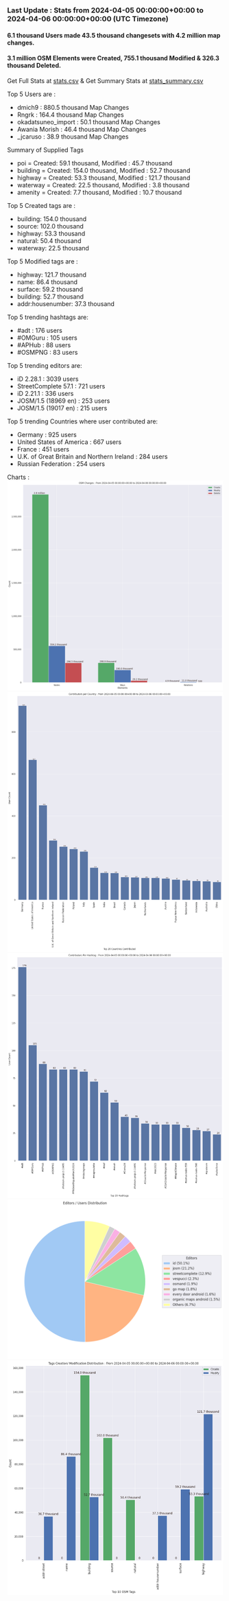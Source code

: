 ### Last Update : Stats from 2024-04-05 00:00:00+00:00 to 2024-04-06 00:00:00+00:00 (UTC Timezone)

#### 6.1 thousand Users made 43.5 thousand changesets with 4.2 million map changes.
#### 3.1 million OSM Elements were Created, 755.1 thousand Modified & 326.3 thousand Deleted.
Get Full Stats at [stats.csv](/stats/Global/Daily/stats.csv)
 & Get Summary Stats at [stats_summary.csv](/stats/Global/Daily/stats_summary.csv)

Top 5 Users are : 
- dmich9 : 880.5 thousand Map Changes
- Rngrk : 164.4 thousand Map Changes
- okadatsuneo_import : 50.1 thousand Map Changes
- Awania Morish : 46.4 thousand Map Changes
- _jcaruso : 38.9 thousand Map Changes

Summary of Supplied Tags
- poi = Created: 59.1 thousand, Modified : 45.7 thousand
- building = Created: 154.0 thousand, Modified : 52.7 thousand
- highway = Created: 53.3 thousand, Modified : 121.7 thousand
- waterway = Created: 22.5 thousand, Modified : 3.8 thousand
- amenity = Created: 7.7 thousand, Modified : 10.7 thousand


Top 5 Created tags are :
- building: 154.0 thousand
- source: 102.0 thousand
- highway: 53.3 thousand
- natural: 50.4 thousand
- waterway: 22.5 thousand


Top 5 Modified tags are :
- highway: 121.7 thousand
- name: 86.4 thousand
- surface: 59.2 thousand
- building: 52.7 thousand
- addr:housenumber: 37.3 thousand


Top 5 trending hashtags are:
- #adt : 176 users
- #OMGuru : 105 users
- #APHub : 88 users
- #OSMPNG : 83 users


Top 5 trending editors are:
- iD 2.28.1 : 3039 users
- StreetComplete 57.1 : 721 users
- iD 2.21.1 : 336 users
- JOSM/1.5 (18969 en) : 253 users
- JOSM/1.5 (19017 en) : 215 users


Top 5 trending Countries where user contributed are:
- Germany : 925 users
- United States of America : 667 users
- France : 451 users
- U.K. of Great Britain and Northern Ireland : 284 users
- Russian Federation : 254 users


 Charts : 
![Alt text](./stats_osm_changes.png) 
![Alt text](./stats_users_per_country.png) 
![Alt text](./stats_users_per_hashtag.png) 
![Alt text](./stats_editors_pie_chart.png) 
![Alt text](./stats_tags.png) 
